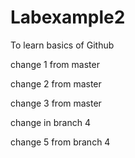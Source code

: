 # Labexample2
To learn basics of Github 

change 1 from master

change 2 from master

change 3 from master

change in branch 4

change 5 from branch 4
